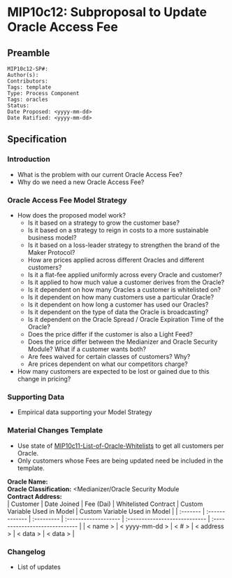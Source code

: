 # MIP10c12: Subproposal to Update Oracle Access Fee

## Preamble
```
MIP10c12-SP#: 
Author(s):
Contributors:
Tags: template
Type: Process Component
Tags: oracles
Status:
Date Proposed: <yyyy-mm-dd>
Date Ratified: <yyyy-mm-dd>
``` 

## Specification

### Introduction
- What is the problem with our current Oracle Access Fee?
- Why do we need a new Oracle Access Fee?

### Oracle Access Fee Model Strategy
- How does the proposed model work?
	- Is it based on a strategy to grow the customer base?
	- Is it based on a strategy to reign in costs to a more sustainable business model?
	- Is it based on a loss-leader strategy to strengthen the brand of the Maker Protocol?
	- How are prices applied across different Oracles and different customers?
	- Is it a flat-fee applied uniformly across every Oracle and customer?
	- Is it applied to how much value a customer derives from the Oracle?
	- Is it dependent on how many Oracles a customer is whitelisted on?
	- Is it dependent on how many customers use a particular Oracle?
	- Is it dependent on how long a customer has used our Oracles?
	- Is it dependent on the type of data the Oracle is broadcasting?
	- Is it dependent on the Oracle Spread / Oracle Expiration Time of the Oracle?
	- Does the price differ if the customer is also a Light Feed?
	- Does the price differ between the Medianizer and Oracle Security Module? What if a customer wants both?
	- Are fees waived for certain classes of customers? Why?
	- Are prices dependent on what our competitors charge?
- How many customers are expected to be lost or gained due to this change in pricing?

### Supporting Data
- Empirical data supporting your Model Strategy

### Material Changes Template
- Use state of [MIP10c11-List-of-Oracle-Whitelists](MIP10c11-Subproposal-Template.md) to get all customers per Oracle.
- Only customers whose Fees are being updated need be included in the template.

**Oracle Name:**   
**Oracle Classification:** <Medianizer/Oracle Security Module   
**Contract Address:**    
| Customer |  Date Joined   | Fee (Dai)  | Whitelisted Contract | Custom Variable Used in Model |  Custom Variable Used in Model |
| :------- | :------------- | :--------- | :------------------- | :---------------------------- | :----------------------------- |
| < name > | < yyyy-mm-dd > |    < # >   |     < address >      |           < data >            |            < data >            |

### Changelog
- List of updates
